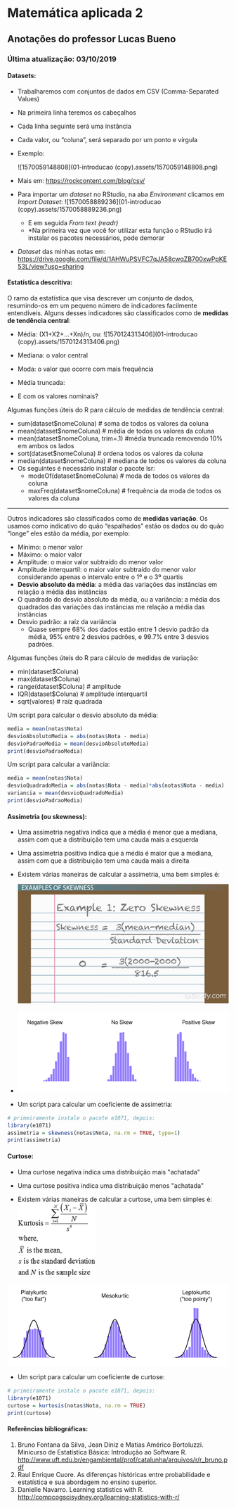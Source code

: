 # Matemática aplicada 2

## Anotações do professor Lucas Bueno

### Última atualização: 03/10/2019

#### Datasets:

- Trabalharemos com conjuntos de dados em CSV (Comma-Separated Values)

- Na primeira linha teremos os cabeçalhos

- Cada linha seguinte será uma instância

- Cada valor, ou “coluna”, será separado por um ponto e vírgula

- Exemplo:

     ![1570059148808](01-introducao (copy).assets/1570059148808.png)

- Mais em: https://rockcontent.com/blog/csv/

- Para importar um *dataset* no RStudio, na aba *Environment* clicamos em *Import Dataset*: ![1570058889236](01-introducao (copy).assets/1570058889236.png)

    - E em seguida *From text (readr)*
    - *Na primeira vez que você for utilizar esta função o RStudio irá instalar os pacotes necessários, pode demorar
    
- *Dataset* das minhas notas em: https://drive.google.com/file/d/1AHWuPSVFC7qJA58cwqZB700xwPpKE53L/view?usp=sharing

#### Estatística descritiva:

O ramo da estatística que visa descrever um conjunto de dados, resumindo-os em um pequeno número de indicadores facilmente entendíveis. Alguns desses indicadores são classificados como de **medidas de tendência central**:

- Média:  (X1+X2+…+Xn)/n, ou: ![1570124313406](01-introducao (copy).assets/1570124313406.png)
- Mediana: o valor central
- Moda: o valor que ocorre com mais frequência

- Média truncada: 
- E com os valores nominais?

Algumas funções úteis do R para cálculo de medidas de tendência central:

- sum(dataset$nomeColuna) # soma de todos os valores da coluna
- mean(dataset$nomeColuna) # média de todos os valores da coluna
- mean(dataset$nomeColuna, trim=.1) #média truncada removendo 10% em ambos os lados
- sort(dataset$nomeColuna) # ordena todos os valores da coluna
- median(dataset$nomeColuna) # mediana de todos os valores da coluna
- Os seguintes é necessário instalar o pacote lsr:
    - modeOf(dataset$nomeColuna) # moda de todos os valores da coluna
    - maxFreq(dataset$nomeColuna) # frequência da moda de todos os valores da coluna

------

Outros indicadores são classificados como de **medidas variação**. Os usamos como indicativo do quão “espalhados” estão os dados ou do quão “longe” eles estão da média, por exemplo:

- Mínimo: o menor valor
- Máximo: o maior valor
- Amplitude: o maior valor subtraído do menor valor
- Amplitude interquartil: o maior valor subtraído do menor valor considerando apenas o intervalo entre o 1º e o 3º quartis
- **Desvio absoluto da média**: a média das variações das instâncias em relação a média das instâncias
- O quadrado do desvio absoluto da média, ou a variância: a média dos quadrados das variações das instâncias me relação a média das instâncias
- Desvio padrão: a raíz da variância
    - Quase sempre 68% dos dados estão entre 1 desvio padrão da média, 95% entre 2 desvios padrões, e 99.7% entre 3 desvios padrões.

Algumas funções úteis do R para cálculo de medidas de variação:

- min(dataset$Coluna)
- max(dataset$Coluna)
- range(dataset$Coluna) # amplitude
- IQR(dataset$Coluna) # amplitude interquartil
- sqrt(valores) # raíz quadrada

Um script para calcular o desvio absoluto da média:
```R
media = mean(notas$Nota)
desvioAbsolutoMedia = abs(notas$Nota - media)
desvioPadraoMedia = mean(desvioAbsolutoMedia)
print(desvioPadraoMedia)
```

Um script para calcular a variância:
```R
media = mean(notas$Nota)
desvioQuadradoMedia = abs(notas$Nota - media)*abs(notas$Nota - media)
variancia = mean(desvioQuadradoMedia)
print(desvioPadraoMedia)
```

#### Assimetria (ou skewness):
 - Uma assimetria negativa indica que a média é menor que a mediana, assim com que a distribuição tem uma cauda mais a esquerda

 - Uma assimetria positiva indica que a média é maior que a mediana, assim com que a distribuição tem uma cauda mais a direita

 - Existem várias maneiras de calcular a assimetria, uma bem simples é:

    ![Resultado de imagem para skewness formula](02-estatistica-descritiva.assets/skewness-in-statistics-definition-formula-and-examples_thumbnail_126941.jpg)
 - ![1571946647557](02-estatistica-descritiva.assets/1571946647557.png)
 - Um script para calcular um coeficiente de assimetria:
```R
# primeiramente instale o pacote e1071, depois:
library(e1071)
assimetria = skewness(notas$Nota, na.rm = TRUE, type=1)
print(assimetria)
```
#### Curtose:
 - Uma curtose negativa indica uma distribuição mais "achatada"

 - Uma curtose positiva indica uma distribuição menos "achatada"

 - Existem várias maneiras de calcular a curtose, uma bem simples é:
  ![Resultado de imagem para kurtosis formula](02-estatistica-descritiva.assets/DC-2195V1.gif)

  ![1571947105751](02-estatistica-descritiva.assets/1571947105751.png)

 - Um script para calcular um coeficiente de curtose:
```R
# primeiramente instale o pacote e1071, depois:
library(e1071)
curtose = kurtosis(notas$Nota, na.rm = TRUE)
print(curtose)
```

#### Referências bibliográficas:

1. Bruno Fontana da Silva, Jean Diniz e Matias Américo Bortoluzzi. Minicurso de Estatística Básica: Introdução ao Software R. http://www.uft.edu.br/engambiental/prof/catalunha/arquivos/r/r_bruno.pdf
2. Raul Enrique Cuore. As diferenças históricas entre probabilidade e estatística e sua abordagem no ensino superior.
3. Danielle Navarro. Learning statistics with R. http://compcogscisydney.org/learning-statistics-with-r/
